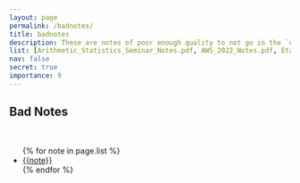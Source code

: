 ```yaml
---
layout: page
permalink: /badnotes/
title: badnotes
description: These are notes of poor enough quality to not go in the `notes' page, but which I nevertheless may share with some people.
list: [Arithmetic_Statistics_Seminar_Notes.pdf, AWS_2022_Notes.pdf, Etale_Topology_Talk.pdf, Galois_Reps_Talk.pdf, Hurwitz_Counting_Talk.pdf, New_Gap_Talk.pdf, PCMI_2021_Notes.pdf, Quals_Notes.pdf, Rational_Points_on_Higher_Dimensional_Varieties_Seminar_Notes.pdf, Rational_Points_Seminar_Notes.pdf, Reparameterizations_Talk.pdf, RTG_Workshop_Notes.pdf, STAGE_Fall_2021_Notes.pdf, Descent_Obstruction_Talk.pdf, CM_Talk.pdf, STAGE_Spring__23_Notes.pdf, Simons_Meeting_2023_Notes.pdf, MSRI_Dio_Intro_Notes.pdf, MSRI_Degen_Alg_Pts_Note.pdf, AWS__23_Notes.pdf,Modular_Curves_Talk.pdf,Uniform_Mordell_Overview_Talk.pdf, AWS__24_Notes.pdf]
nav: false
secret: true
importance: 9
---
```


<div class="publications">

<h2 class="year">Bad Notes</h2>
<br>
<ul>
    {% for note in page.list %}
        <li>
            <a href="{{ '/assets/pdf/bad' | relative_url}}/{{note}}">{{note}}</a>
        </li>
    {% endfor %}
</ul>

</div>
